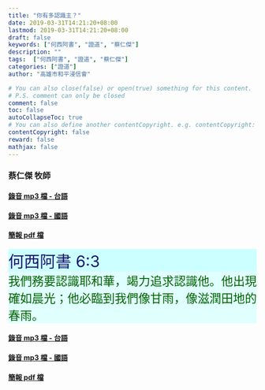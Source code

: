 ```yaml
---
title: "你有多認識主？"
date: 2019-03-31T14:21:20+08:00
lastmod: 2019-03-31T14:21:20+08:00
draft: false
keywords: ["何西阿書", "證道", "蔡仁傑"]
description: ""
tags:  ["何西阿書", "證道", "蔡仁傑"]
categories: ["證道"]
author: "高雄市和平浸信會"

# You can also close(false) or open(true) something for this content.
# P.S. comment can only be closed
comment: false
toc: false
autoCollapseToc: true
# You can also define another contentCopyright. e.g. contentCopyright: "This is another copyright."
contentCopyright: false
reward: false
mathjax: false
---
```


### 蔡仁傑 牧師

#### [錄音 mp3 檔 - 台語](/mp3-s/s20190331t.mp3 "你有多認識主？ - 台語")

#### [錄音 mp3 檔 - 國語](/mp3-s/s20190331c.mp3 "你有多認識主？ - 國語")

#### [簡報 pdf 檔](/pdf-s/s20190331.pdf "你有多認識主？")

<div style="background-color:#CCFFFF"><font size="6", color="#191970">
何西阿書 6:3
</font>
</div>

<div style="background-color:#E0FFFF"><font size="5", color="#006400">
我們務要認識耶和華，竭力追求認識他。他出現確如晨光；他必臨到我們像甘雨，像滋潤田地的春雨。
</font>
</div>

#### [錄音 mp3 檔 - 台語](/mp3-s/s20190331t.mp3 "你有多認識主？ - 台語")

#### [錄音 mp3 檔 - 國語](/mp3-s/s20190331c.mp3 "你有多認識主？ - 國語")

#### [簡報 pdf 檔](/pdf-s/s20190331.pdf "你有多認識主？")